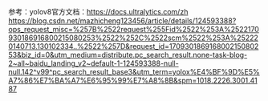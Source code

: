 参考：yolov8官方文档：https://docs.ultralytics.com/zh
      https://blog.csdn.net/mazhicheng123456/article/details/124593388?ops_request_misc=%257B%2522request%255Fid%2522%253A%2522170930186916800215080253%2522%252C%2522scm%2522%253A%252220140713.130102334..%2522%257D&request_id=170930186916800215080253&biz_id=0&utm_medium=distribute.pc_search_result.none-task-blog-2~all~baidu_landing_v2~default-1-124593388-null-null.142^v99^pc_search_result_base3&utm_term=yolox%E4%BF%9D%E5%A7%86%E7%BA%A7%E6%95%99%E7%A8%8B&spm=1018.2226.3001.4187
